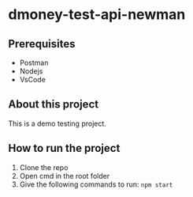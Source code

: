 # dmoney-test-api-newman
## Prerequisites
- Postman
- Nodejs
- VsCode

## About this project
This is a demo testing project.
## How to run the project
1. Clone the repo
2. Open cmd in the root folder
4. Give the following commands to run:
   ``` npm start ```

